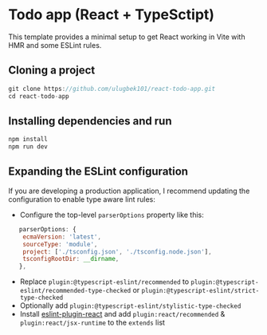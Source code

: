 # Todo app (React + TypeSctipt)

This template provides a minimal setup to get React working in Vite with HMR and some ESLint rules.

## Cloning a project
```js
git clone https://github.com/ulugbek101/react-todo-app.git
cd react-todo-app
```

## Installing dependencies and run
```js
npm install
npm run dev
```

## Expanding the ESLint configuration

If you are developing a production application, I recommend updating the configuration to enable type aware lint rules:

- Configure the top-level `parserOptions` property like this:

```js
   parserOptions: {
    ecmaVersion: 'latest',
    sourceType: 'module',
    project: ['./tsconfig.json', './tsconfig.node.json'],
    tsconfigRootDir: __dirname,
   },
```

- Replace `plugin:@typescript-eslint/recommended` to `plugin:@typescript-eslint/recommended-type-checked` or `plugin:@typescript-eslint/strict-type-checked`
- Optionally add `plugin:@typescript-eslint/stylistic-type-checked`
- Install [eslint-plugin-react](https://github.com/jsx-eslint/eslint-plugin-react) and add `plugin:react/recommended` & `plugin:react/jsx-runtime` to the `extends` list
